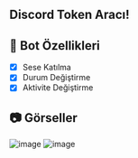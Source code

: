 ## Discord Token Aracı!

## 📑 Bot Özellikleri

- [x] Sese Katılma
- [x] Durum Değiştirme
- [x] Aktivite Değiştirme

## 📷 Görseller
![image](https://cdn.discordapp.com/attachments/1076120001267908628/1076126371933335712/image.png)
![image](https://cdn.discordapp.com/attachments/1076120001267908628/1076126450035466251/image.png)

